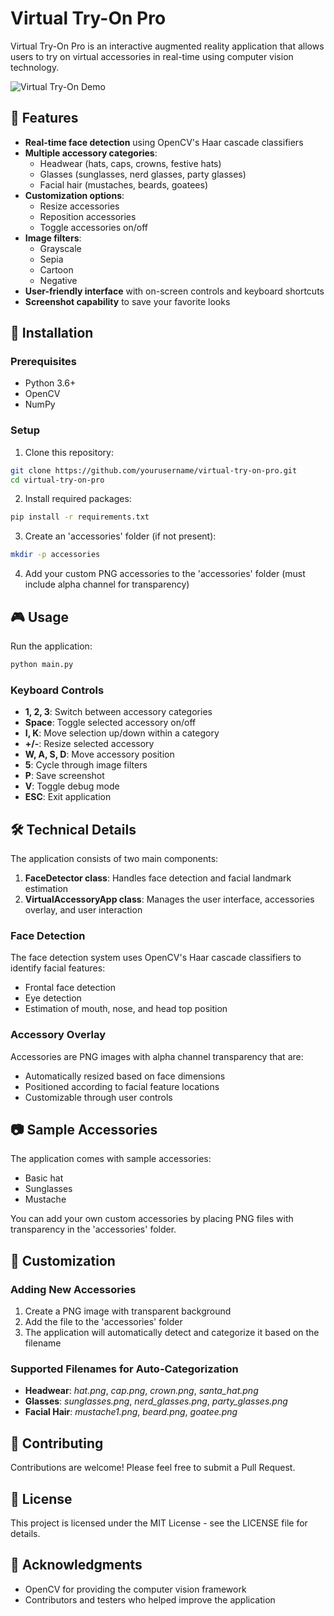 # Virtual Try-On Pro

Virtual Try-On Pro is an interactive augmented reality application that allows users to try on virtual accessories in real-time using computer vision technology.

![Virtual Try-On Demo](https://imgur.com/a/2KIOPRi)

## 🌟 Features

- **Real-time face detection** using OpenCV's Haar cascade classifiers
- **Multiple accessory categories**:
  - Headwear (hats, caps, crowns, festive hats)
  - Glasses (sunglasses, nerd glasses, party glasses)
  - Facial hair (mustaches, beards, goatees)
- **Customization options**:
  - Resize accessories
  - Reposition accessories
  - Toggle accessories on/off
- **Image filters**:
  - Grayscale
  - Sepia
  - Cartoon
  - Negative
- **User-friendly interface** with on-screen controls and keyboard shortcuts
- **Screenshot capability** to save your favorite looks

## 🚀 Installation

### Prerequisites
- Python 3.6+
- OpenCV
- NumPy

### Setup
1. Clone this repository:
```bash
git clone https://github.com/yourusername/virtual-try-on-pro.git
cd virtual-try-on-pro
```

2. Install required packages:
```bash
pip install -r requirements.txt
```

3. Create an 'accessories' folder (if not present):
```bash
mkdir -p accessories
```

4. Add your custom PNG accessories to the 'accessories' folder (must include alpha channel for transparency)

## 🎮 Usage

Run the application:
```bash
python main.py
```

### Keyboard Controls
- **1, 2, 3**: Switch between accessory categories
- **Space**: Toggle selected accessory on/off
- **I, K**: Move selection up/down within a category
- **+/-**: Resize selected accessory
- **W, A, S, D**: Move accessory position
- **5**: Cycle through image filters
- **P**: Save screenshot
- **V**: Toggle debug mode
- **ESC**: Exit application

## 🛠️ Technical Details

The application consists of two main components:
1. **FaceDetector class**: Handles face detection and facial landmark estimation
2. **VirtualAccessoryApp class**: Manages the user interface, accessories overlay, and user interaction

### Face Detection

The face detection system uses OpenCV's Haar cascade classifiers to identify facial features:
- Frontal face detection
- Eye detection
- Estimation of mouth, nose, and head top position

### Accessory Overlay

Accessories are PNG images with alpha channel transparency that are:
- Automatically resized based on face dimensions
- Positioned according to facial feature locations
- Customizable through user controls

## 📷 Sample Accessories

The application comes with sample accessories:
- Basic hat
- Sunglasses
- Mustache

You can add your own custom accessories by placing PNG files with transparency in the 'accessories' folder.

## 🔧 Customization

### Adding New Accessories

1. Create a PNG image with transparent background
2. Add the file to the 'accessories' folder
3. The application will automatically detect and categorize it based on the filename

### Supported Filenames for Auto-Categorization

- **Headwear**: *hat.png*, *cap.png*, *crown.png*, *santa_hat.png*
- **Glasses**: *sunglasses.png*, *nerd_glasses.png*, *party_glasses.png*
- **Facial Hair**: *mustache1.png*, *beard.png*, *goatee.png*

## 🤝 Contributing

Contributions are welcome! Please feel free to submit a Pull Request.

## 📜 License

This project is licensed under the MIT License - see the LICENSE file for details.

## 👏 Acknowledgments

- OpenCV for providing the computer vision framework
- Contributors and testers who helped improve the application
